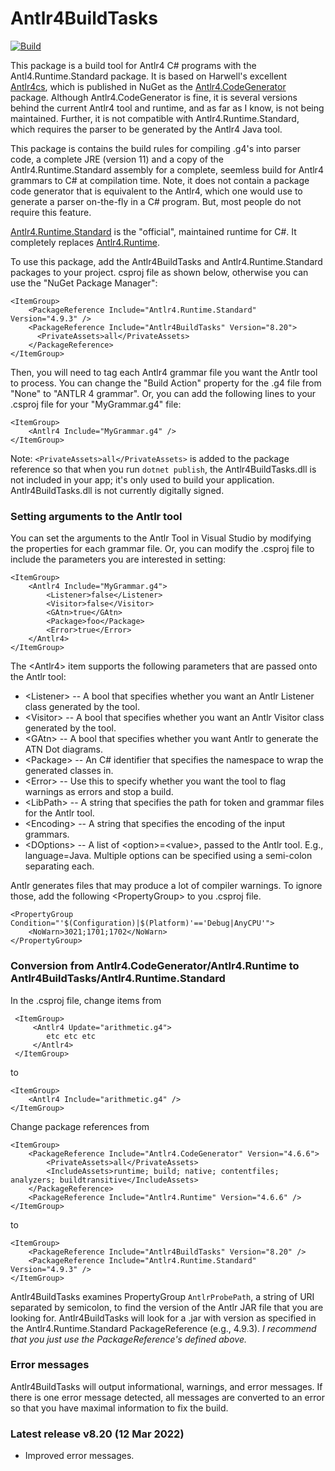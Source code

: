 # Antlr4BuildTasks

[![Build](https://github.com/kaby76/Antlr4BuildTasks/workflows/.NET/badge.svg)](https://github.com/kaby76/Antlr4BuildTasks/actions?query=workflow%3A.NET)

This package is a build tool for Antlr4 C# programs with the Antl4.Runtime.Standard package.
It is based on Harwell's excellent [Antlr4cs](https://github.com/tunnelvisionlabs/antlr4cs),
which is published in NuGet as the [Antlr4.CodeGenerator](https://www.nuget.org/packages/Antlr4.CodeGenerator/)
package. Although Antlr4.CodeGenerator is fine, it is several versions behind the current
Antlr4 tool and runtime, and as far as I know, is not being maintained. Further, it is not compatible
with Antlr4.Runtime.Standard, which requires the parser to be generated by the Antlr4 Java tool.

This package is contains the build rules for compiling .g4's into parser code, a complete JRE
(version 11) and a copy of the Antlr4.Runtime.Standard assembly for a complete, seemless build
for Antlr4 grammars to C# at compilation time. Note, it does not contain a package code generator
that is equivalent to the Antlr4, which one would use to generate a parser on-the-fly in a C# program.
But, most people do not require this feature.

[Antlr4.Runtime.Standard](https://www.nuget.org/packages/Antlr4.Runtime.Standard/)
is the "official", maintained runtime for C#. It completely
replaces [Antlr4.Runtime](https://www.nuget.org/packages/Antlr4.Runtime/).

To use this package, add the Antlr4BuildTasks and Antlr4.Runtime.Standard packages
to your project. csproj file as shown below, otherwise you can use the "NuGet Package Manager":

    <ItemGroup>
        <PackageReference Include="Antlr4.Runtime.Standard" Version="4.9.3" />
        <PackageReference Include="Antlr4BuildTasks" Version="8.20">
          <PrivateAssets>all</PrivateAssets>
        </PackageReference>
    </ItemGroup>
    
Then, you will need to tag each Antlr4 grammar file you want the Antlr tool to process. You can change the
"Build Action" property for the .g4 file from "None" to "ANTLR 4 grammar". Or, you can add the following lines
to your .csproj file for your "MyGrammar.g4" file:

    <ItemGroup>
        <Antlr4 Include="MyGrammar.g4" />
    </ItemGroup>

Note: `<PrivateAssets>all</PrivateAssets>` is added to the package reference
so that when you run `dotnet publish`, the Antlr4BuildTasks.dll is not included
in your app; it's only used to build your application.
Antlr4BuildTasks.dll is not currently digitally signed.
    
### Setting arguments to the Antlr tool

You can set the arguments to the Antlr Tool in Visual Studio by modifying the properties
for each grammar file. Or, you can modify the .csproj file to include the parameters you are
interested in setting:

    <ItemGroup>
        <Antlr4 Include="MyGrammar.g4">
            <Listener>false</Listener>
            <Visitor>false</Visitor>
            <GAtn>true</GAtn>
            <Package>foo</Package>
            <Error>true</Error>
        </Antlr4>
    </ItemGroup>


The &lt;Antlr4&gt; item supports the following parameters that are passed onto the Antlr tool:

* &lt;Listener&gt; -- A bool that specifies whether you want an
Antlr Listener class generated by the tool.
* &lt;Visitor&gt; -- A bool that specifies whether you want an
Antlr Visitor class generated by the tool.
* &lt;GAtn&gt; -- A bool that specifies whether you want
Antlr to generate the ATN Dot diagrams.
* &lt;Package&gt; -- An C# identifier that specifies the namespace to wrap
the generated classes in.
* &lt;Error&gt; -- Use this to specify whether you want the tool to
flag warnings as errors and stop a build.
* &lt;LibPath&gt; -- A string that specifies the path for token and grammar files
for the Antlr tool.
* &lt;Encoding&gt; -- A string that specifies the encoding of the input grammars.
* &lt;DOptions&gt; -- A list of &lt;option&gt;=&lt;value&gt;, passed to the Antlr tool. E.g.,
language=Java. Multiple options can be specified using a semi-colon separating each.

Antlr generates files that may produce a lot of compiler warnings. To ignore those,
add the following &lt;PropertyGroup&gt; to you .csproj file.

    <PropertyGroup Condition="'$(Configuration)|$(Platform)'=='Debug|AnyCPU'">
        <NoWarn>3021;1701;1702</NoWarn>
    </PropertyGroup>

### Conversion from Antlr4.CodeGenerator/Antlr4.Runtime to Antlr4BuildTasks/Antlr4.Runtime.Standard

In the .csproj file, change items from

     <ItemGroup>
         <Antlr4 Update="arithmetic.g4">
            etc etc etc
         </Antlr4>
     </ItemGroup>


to

    <ItemGroup>
        <Antlr4 Include="arithmetic.g4" />
    </ItemGroup>

Change package references from

    <ItemGroup>
        <PackageReference Include="Antlr4.CodeGenerator" Version="4.6.6">
            <PrivateAssets>all</PrivateAssets>
            <IncludeAssets>runtime; build; native; contentfiles; analyzers; buildtransitive</IncludeAssets>
        </PackageReference>
        <PackageReference Include="Antlr4.Runtime" Version="4.6.6" />
    </ItemGroup>

to

    <ItemGroup>
        <PackageReference Include="Antlr4BuildTasks" Version="8.20" />
        <PackageReference Include="Antlr4.Runtime.Standard" Version="4.9.3" />
    </ItemGroup>


Antlr4BuildTasks examines PropertyGroup `AntlrProbePath`, a string of URI
separated by semicolon, to find the version
of the Antlr JAR file that you are looking for. Antlr4BuildTasks will look for a .jar
with version as specified in the Antlr4.Runtime.Standard PackageReference (e.g., 4.9.3).
_I recommend that you just use the PackageReference's defined above._

### Error messages

Antlr4BuildTasks will output informational, warnings, and error messages. If there is one error
message detected, all messages are converted to an error so that you have maximal information
to fix the build.

### Latest release v8.20 (12 Mar 2022)

* Improved error messages.
